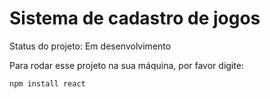 # Sistema de cadastro de jogos

Status do projeto: Em desenvolvimento

Para rodar esse projeto na sua máquina, por favor digite:

```
npm install react
```
